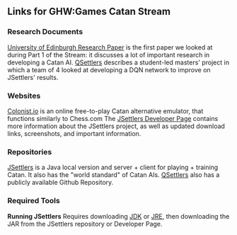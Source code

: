 ## Links for GHW:Games Catan Stream

### Research Documents
[University of Edinburgh Research Paper](https://homepages.inf.ed.ac.uk/alex/papers/cig2014_gs.pdf) is the first paper we looked at during Part 1 of the Stream: it discusses a lot of important research in developing a Catan AI.
[QSettlers](https://akrishna77.github.io/QSettlers/) describes a student-led masters' project in which a team of 4 looked at developing a DQN network to improve on JSettlers' results. 

### Websites
[Colonist.io](https://colonist.io/) is an online free-to-play Catan alternative emulator, that functions similarly to Chess.com
The [JSettlers Developer Page](https://nand.net/jsettlers/devel/) contains more information about the JSettlers project, as well as updated download links, screenshots, and important information. 

### Repositories
[JSettlers](https://github.com/jdmonin/JSettlers2) is a Java local version and server + client for playing + training Catan. It also has the "world standard" of Catan AIs. 
[QSettlers](https://github.com/akrishna77/CS7641-QSettlers) also has a publicly available Github Repository. 

### Required Tools
**Running JSettlers**
Requires downloading [JDK](https://jdk.java.net/) or [JRE](https://www.java.com/en/download/), then downloading the JAR from the JSettlers repository or Developer Page. 

